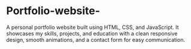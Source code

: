 # Portfolio-website-
A personal portfolio website built using HTML, CSS, and JavaScript. It showcases my skills, projects, and education with a clean responsive design, smooth animations, and a contact form for easy communication.
